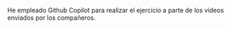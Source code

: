 He empleado Github Copilot para realizar el ejercicio a parte de los videos enviados por los compañeros.
